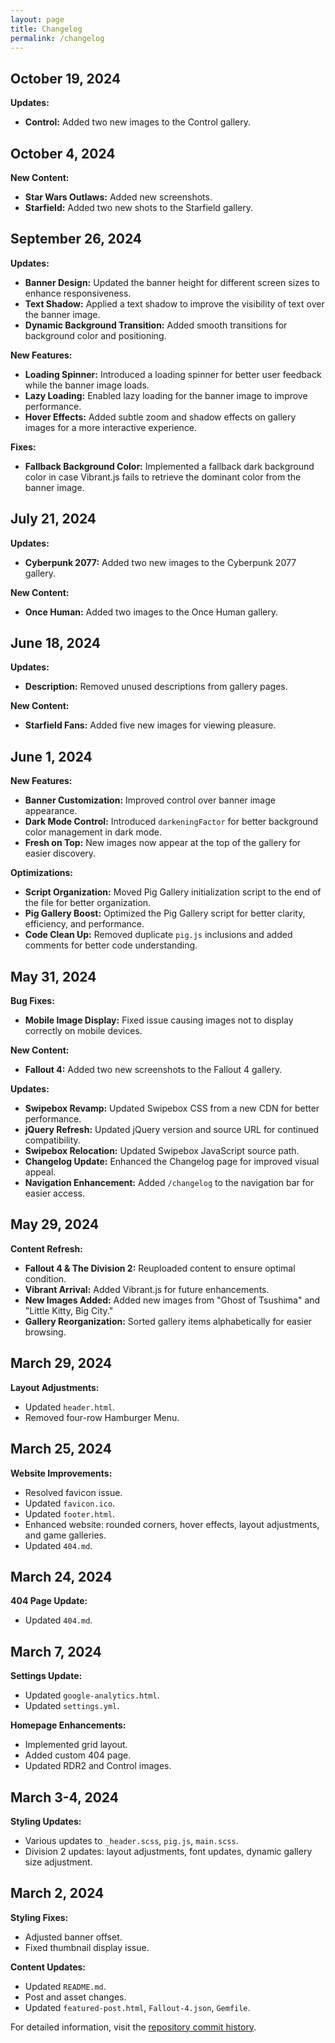 ```yaml
---
layout: page
title: Changelog
permalink: /changelog
---
```


## October 19, 2024

**Updates:**
* **Control:** Added two new images to the Control gallery.

## October 4, 2024

**New Content:**
* **Star Wars Outlaws:** Added new screenshots.
* **Starfield:** Added two new shots to the Starfield gallery.

## September 26, 2024

**Updates:**
* **Banner Design:** Updated the banner height for different screen sizes to enhance responsiveness.
* **Text Shadow:** Applied a text shadow to improve the visibility of text over the banner image.
* **Dynamic Background Transition:** Added smooth transitions for background color and positioning.

**New Features:**
* **Loading Spinner:** Introduced a loading spinner for better user feedback while the banner image loads.
* **Lazy Loading:** Enabled lazy loading for the banner image to improve performance.
* **Hover Effects:** Added subtle zoom and shadow effects on gallery images for a more interactive experience.

**Fixes:**
* **Fallback Background Color:** Implemented a fallback dark background color in case Vibrant.js fails to retrieve the dominant color from the banner image.


## July 21, 2024

**Updates:**
* **Cyberpunk 2077:** Added two new images to the Cyberpunk 2077 gallery.

**New Content:**
* **Once Human:** Added two images to the Once Human gallery.

## June 18, 2024

**Updates:**
* **Description:** Removed unused descriptions from gallery pages.

**New Content:**
* **Starfield Fans:** Added five new images for viewing pleasure.

## June 1, 2024

**New Features:**
* **Banner Customization:** Improved control over banner image appearance.
* **Dark Mode Control:** Introduced `darkeningFactor` for better background color management in dark mode.
* **Fresh on Top:** New images now appear at the top of the gallery for easier discovery.

**Optimizations:**
* **Script Organization:** Moved Pig Gallery initialization script to the end of the file for better organization.
* **Pig Gallery Boost:** Optimized the Pig Gallery script for better clarity, efficiency, and performance.
* **Code Clean Up:** Removed duplicate `pig.js` inclusions and added comments for better code understanding.

## May 31, 2024

**Bug Fixes:**
* **Mobile Image Display:** Fixed issue causing images not to display correctly on mobile devices.

**New Content:**
* **Fallout 4:** Added two new screenshots to the Fallout 4 gallery.

**Updates:**
* **Swipebox Revamp:** Updated Swipebox CSS from a new CDN for better performance.
* **jQuery Refresh:** Updated jQuery version and source URL for continued compatibility.
* **Swipebox Relocation:** Updated Swipebox JavaScript source path.
* **Changelog Update:** Enhanced the Changelog page for improved visual appeal.
* **Navigation Enhancement:** Added `/changelog` to the navigation bar for easier access.

## May 29, 2024

**Content Refresh:**
* **Fallout 4 & The Division 2:** Reuploaded content to ensure optimal condition.
* **Vibrant Arrival:** Added Vibrant.js for future enhancements.
* **New Images Added:** Added new images from "Ghost of Tsushima" and "Little Kitty, Big City."
* **Gallery Reorganization:** Sorted gallery items alphabetically for easier browsing.

## March 29, 2024

**Layout Adjustments:**
* Updated `header.html`.
* Removed four-row Hamburger Menu.

## March 25, 2024

**Website Improvements:**
* Resolved favicon issue.
* Updated `favicon.ico`.
* Updated `footer.html`.
* Enhanced website: rounded corners, hover effects, layout adjustments, and game galleries.
* Updated `404.md`.

## March 24, 2024

**404 Page Update:**
* Updated `404.md`.

## March 7, 2024

**Settings Update:**
* Updated `google-analytics.html`.
* Updated `settings.yml`.

**Homepage Enhancements:**
* Implemented grid layout.
* Added custom 404 page.
* Updated RDR2 and Control images.

## March 3-4, 2024

**Styling Updates:**
* Various updates to `_header.scss`, `pig.js`, `main.scss`.
* Division 2 updates: layout adjustments, font updates, dynamic gallery size adjustment.

## March 2, 2024

**Styling Fixes:**
* Adjusted banner offset.
* Fixed thumbnail display issue.

**Content Updates:**
* Updated `README.md`.
* Post and asset changes.
* Updated `featured-post.html`, `Fallout-4.json`, `Gemfile`.

For detailed information, visit the [repository commit history](https://github.com/PatrickJnr/vp/commits/main).